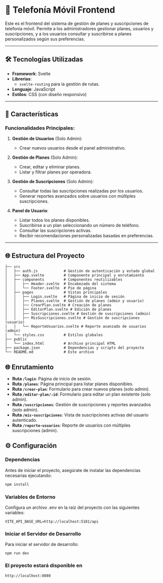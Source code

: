 # 📱 Telefonía Móvil Frontend

Este es el frontend del sistema de gestión de planes y suscripciones de telefonía móvil. Permite a los administradores gestionar planes, usuarios y suscripciones, y a los usuarios consultar y suscribirse a planes personalizados según sus preferencias.

---

## 🛠 Tecnologías Utilizadas

- **Framework**: Svelte
- **Librerías**:
  - `svelte-routing` para la gestión de rutas.
- **Lenguaje**: JavaScript
- **Estilos**: CSS (con diseño responsivo)

---

## 🚀 Características

### Funcionalidades Principales:

1. **Gestión de Usuarios** (Solo Admin):
   - Crear nuevos usuarios desde el panel administrativo.

2. **Gestión de Planes** (Solo Admin):
   - Crear, editar y eliminar planes.
   - Listar y filtrar planes por operadora.

3. **Gestión de Suscripciones** (Solo Admin):
   - Consultar todas las suscripciones realizadas por los usuarios.
   - Generar reportes avanzados sobre usuarios con múltiples suscripciones.

4. **Panel de Usuario**:
   - Listar todos los planes disponibles.
   - Suscribirse a un plan seleccionando un número de teléfono.
   - Consultar las suscripciones activas.
   - Recibir recomendaciones personalizadas basadas en preferencias.

---

## 🌐 Estructura del Proyecto

```plaintext
├── src
│   ├── auth.js            # Gestión de autenticación y estado global
│   ├── App.svelte         # Componente principal y enrutamiento
│   ├── components         # Componentes reutilizables
│   │   ├── Header.svelte  # Encabezado del sistema
│   │   └── Footer.svelte  # Pie de página
│   ├── pages              # Vistas principales
│   │   ├── Login.svelte   # Página de inicio de sesión
│   │   ├── Planes.svelte  # Gestión de planes (admin y usuario)
│   │   ├── CrearPlan.svelte # Creación de planes
│   │   ├── EditarPlan.svelte # Edición de planes
│   │   ├── Suscripciones.svelte # Gestión de suscripciones (admin)
│   │   ├── MisSuscripciones.svelte # Gestión de suscripciones (usuario)
│   │   └── ReporteUsuarios.svelte # Reporte avanzado de usuarios (admin)
│   └── styles.css         # Estilos globales
├── public
│   └── index.html         # Archivo principal HTML
├── package.json           # Dependencias y scripts del proyecto
└── README.md              # Este archivo
```
## 🌐 Enrutamiento

- **Ruta `/login`**: Página de inicio de sesión.
- **Ruta `/planes`**: Página principal para listar planes disponibles.
- **Ruta `/crear-plan`**: Formulario para crear nuevos planes (solo admin).
- **Ruta `/editar-plan/:id`**: Formulario para editar un plan existente (solo admin).
- **Ruta `/suscripciones`**: Gestión de suscripciones y reportes avanzados (solo admin).
- **Ruta `/mis-suscripciones`**: Vista de suscripciones activas del usuario autenticado.
- **Ruta `/reporte-usuarios`**: Reporte de usuarios con múltiples suscripciones (admin).

## ⚙️ Configuración

### Dependencias
Antes de iniciar el proyecto, asegúrate de instalar las dependencias necesarias ejecutando:
```bash
npm install
```
### Variables de Entorno
Configura un archivo .env en la raíz del proyecto con las siguientes variables:
```
VITE_API_BASE_URL=http://localhost:5181/api
```
### Iniciar el Servidor de Desarrollo
Para iniciar el servidor de desarrollo:
```
npm run dev
```
### El proyecto estará disponible en 
```
http://localhost:8080
```
